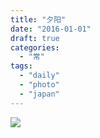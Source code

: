 ```yaml
---
title: "夕阳"
date: "2016-01-01"
draft: true
categories: 
  - "常"
tags: 
  - "daily"
  - "photo"
  - "japan"
---
```


![](http://imglf2.nosdn.127.net/img/QzVXaFExZFF5dVRxNU90UnZ5d0Qzb0tlZzJWdjI0dzRZY04xYnZQZzlubnMzS3JSOHdGemdnPT0.jpg?imageView&thumbnail=1680x0&quality=96&stripmeta=0&type=jpg)
